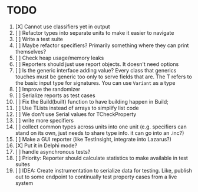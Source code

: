 # TODO

1. [X] Cannot use classifiers yet in output
2. [ ] Refactor types into separate units to make it easier to navigate
3. [ ] Write a test suite
4. [ ] Maybe refactor specifiers? Primarily something where they can print themselves?
5. [ ] Check heap usage/memory leaks
6. [ ] Reporters should just use report objects. It doesn't need options
7. [ ] Is the generic interface adding value? Every class that generics touches must be generic too only to serve fields that are. The T refers to the basic input type for signatures. You can use `Variant` as a type
8. [ ] Improve the randomizer
9. [ ] Serialize reports as test cases
10. [ ] Fix the Build(built) function to have building happen in Build;
11. [ ] Use TLists instead of arrays to simplify list code
12. [ ] We don't use Serial values for TCheckProperty
13. [ ] write more specifiers
14. [ ] collect common types across units into one unit (e.g. specifiers can stand on its own, just needs to share type info. it can go into an .inc?)
15. [ ] Make a GUI reporter (like TestInsight, integrate into Lazarus?)
16. [X] Put it in Delphi mode?
17. [ ] handle asynchronous tests?
18. [ ] Priority: Reporter should calculate statistics to make available in test suites
19. [ ] IDEA: Create instrumentation to serialize data for testing. Like, publish out to some endpoint to continually test property cases from a live system

